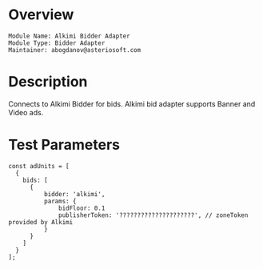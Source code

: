 # Overview

```
Module Name: Alkimi Bidder Adapter
Module Type: Bidder Adapter
Maintainer: abogdanov@asteriosoft.com
```

# Description

Connects to Alkimi Bidder for bids.
Alkimi bid adapter supports Banner and Video ads.

# Test Parameters
```
const adUnits = [
  {
    bids: [
      {
          bidder: 'alkimi',
          params: {
              bidFloor: 0.1
              publisherToken: '?????????????????????', // zoneToken provided by Alkimi
          }
      }
    ]
  }
];
```
